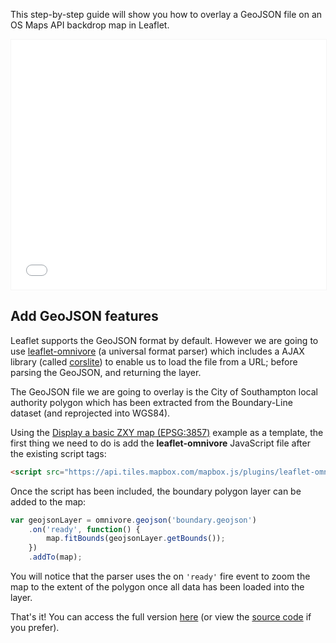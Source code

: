 This step-by-step guide will show you how to overlay a GeoJSON file on an OS Maps API backdrop map in Leaflet.

<p><iframe style="width:100%;height:400px;max-width:1200px;border:1px solid #f5f5f5;" src="/public/os-data-hub-tutorials/dist/quick-start/leaflet-adding-geojson.php"></iframe></p>

## Add GeoJSON features

Leaflet supports the GeoJSON format by default. However we are going to use [leaflet-omnivore](https://github.com/mapbox/leaflet-omnivore) (a universal format parser) which includes a AJAX library (called [corslite](https://github.com/mapbox/corslite)) to enable us to load the file from a URL; before parsing the GeoJSON, and returning the layer.

The GeoJSON file we are going to overlay is the City of Southampton local authority polygon which has been extracted from the Boundary-Line dataset (and reprojected into WGS84).

Using the [Display a basic ZXY map (EPSG:3857)](https://labs.os.uk/public/os-data-hub-examples/os-maps-api/zxy-3857-basic-map) example as a template, the first thing we need to do is add the **leaflet-omnivore** JavaScript file after the existing script tags:

```html
<script src="https://api.tiles.mapbox.com/mapbox.js/plugins/leaflet-omnivore/v0.3.1/leaflet-omnivore.min.js"></script>
```

Once the script has been included, the boundary polygon layer can be added to the map:

```js
var geojsonLayer = omnivore.geojson('boundary.geojson')
    .on('ready', function() {
        map.fitBounds(geojsonLayer.getBounds());
    })
    .addTo(map);
```

You will notice that the parser uses the on `'ready'` fire event to zoom the map to the extent of the polygon once all data has been loaded into the layer.

That's it! You can access the full version [here](/public/os-data-hub-tutorials/dist/quick-start/leaflet-adding-geojson.php) (or view the [source code](/public/os-data-hub-tutorials/dist/quick-start/source-view.html#leaflet-adding-geojson) if you prefer).
